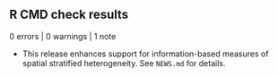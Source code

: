 ## R CMD check results

0 errors | 0 warnings | 1 note

* This release enhances support for information-based measures of spatial stratified heterogeneity. 
See `NEWS.md` for details.
